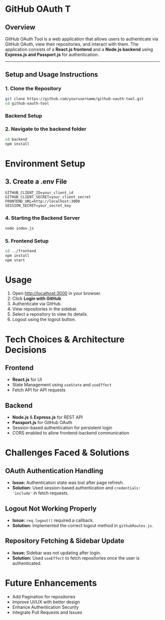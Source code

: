 # GitHub OAuth T

## Overview
GitHub OAuth Tool is a web application that allows users to authenticate via GitHub OAuth, view their repositories, and interact with them. The application consists of a **React.js frontend** and a **Node.js backend** using **Express.js and Passport.js** for authentication.

---

## Setup and Usage Instructions

### 1. Clone the Repository  
```bash
git clone https://github.com/yourusername/github-oauth-tool.git
cd github-oauth-tool
```
### Backend Setup  
### 2. Navigate to the backend folder  
```bash
cd backend
npm install
```
# Environment Setup

## 3. Create a .env File

```plaintext
GITHUB_CLIENT_ID=your_client_id
GITHUB_CLIENT_SECRET=your_client_secret
FRONTEND_URL=http://localhost:3000
SESSION_SECRET=your_secret_key
```
### 4. Starting the Backend Server

```bash
node index.js
```
### 5. Frontend Setup
```bash
cd ../frontend
npm install
npm start
```

# Usage
1. Open [http://localhost:3000](http://localhost:3000) in your browser.
2. Click **Login with GitHub**.
3. Authenticate via GitHub.
4. View repositories in the sidebar.
5. Select a repository to view its details.
6. Logout using the logout button.

# Tech Choices & Architecture Decisions

## Frontend
- **React.js** for UI
- State Management using `useState` and `useEffect`
- Fetch API for API requests

## Backend
- **Node.js** & **Express.js** for REST API
- **Passport.js** for GitHub OAuth
- Session-based authentication for persistent login
- CORS enabled to allow frontend-backend communication

# Challenges Faced & Solutions

## OAuth Authentication Handling
- **Issue:** Authentication state was lost after page refresh.
- **Solution:** Used session-based authentication and `credentials: 'include'` in fetch requests.

## Logout Not Working Properly
- **Issue:** `req.logout()` required a callback.
- **Solution:** Implemented the correct logout method in `githubRoutes.js`.

## Repository Fetching & Sidebar Update
- **Issue:** Sidebar was not updating after login.
- **Solution:** Used `useEffect` to fetch repositories once the user is authenticated.

# Future Enhancements
- Add Pagination for repositories
- Improve UI/UX with better design
- Enhance Authentication Security
- Integrate Pull Requests and Issues
